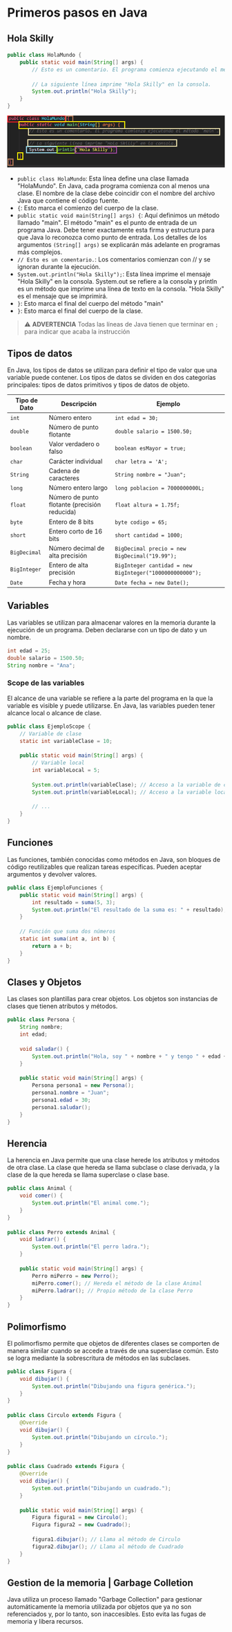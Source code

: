 # Primeros pasos en Java

## Hola Skilly

~~~java
public class HolaMundo {
    public static void main(String[] args) {
        // Esto es un comentario. El programa comienza ejecutando el método 'main'.
        
        // La siguiente línea imprime "Hola Skilly" en la consola.
        System.out.println("Hola Skilly");
    }
}
~~~

![java sintaxis](../img/java-sintaxis.png)

- ``public class HolaMundo``: Esta línea define una clase llamada "HolaMundo". En Java, cada programa comienza con al menos una clase. El nombre de la clase debe coincidir con el nombre del archivo Java que contiene el código fuente.
- ``{``: Esto marca el comienzo del cuerpo de la clase.
- ``public static void main(String[] args) {``: Aquí definimos un método llamado "main". El método "main" es el punto de entrada de un programa Java. Debe tener exactamente esta firma y estructura para que Java lo reconozca como punto de entrada. Los detalles de los argumentos ``(String[] args)`` se explicarán más adelante en programas más complejos.
- ``// Esto es un comentario.``: Los comentarios comienzan con // y se ignoran durante la ejecución.
- ``System.out.println("Hola Skilly");``: Esta línea imprime el mensaje "Hola Skilly" en la consola. System.out se refiere a la consola y println es un método que imprime una línea de texto en la consola. "Hola Skilly" es el mensaje que se imprimirá.
- ``}``: Esto marca el final del cuerpo del método "main"
- ``}``: Esto marca el final del cuerpo de la clase.

>:warning: **ADVERTENCIA** Todas las líneas de Java tienen que terminar en ``;`` para indicar que acaba la instrucción

## Tipos de datos

En Java, los tipos de datos se utilizan para definir el tipo de valor que una variable puede contener. Los tipos de datos se dividen en dos categorías principales: tipos de datos primitivos y tipos de datos de objeto.

| Tipo de Dato   | Descripción                          | Ejemplo               |
|-----------------|--------------------------------------|-----------------------|
| `int`           | Número entero                        | `int edad = 30;`      |
| `double`        | Número de punto flotante             | `double salario = 1500.50;` |
| `boolean`       | Valor verdadero o falso              | `boolean esMayor = true;`   |
| `char`          | Carácter individual                   | `char letra = 'A';`    |
| `String`        | Cadena de caracteres                  | `String nombre = "Juan";`  |
| `long`          | Número entero largo                  | `long poblacion = 7000000000L;` |
| `float`         | Número de punto flotante (precisión reducida) | `float altura = 1.75f;` |
| `byte`          | Entero de 8 bits                     | `byte codigo = 65;`    |
| `short`         | Entero corto de 16 bits              | `short cantidad = 1000;`  |
| `BigDecimal`    | Número decimal de alta precisión     | `BigDecimal precio = new BigDecimal("19.99");` |
| `BigInteger`    | Entero de alta precisión             | `BigInteger cantidad = new BigInteger("1000000000000");` |
| `Date`          | Fecha y hora                         | `Date fecha = new Date();` |

## Variables

Las variables se utilizan para almacenar valores en la memoria durante la ejecución de un programa. Deben declararse con un tipo de dato y un nombre.

~~~java
int edad = 25;
double salario = 1500.50;
String nombre = "Ana";
~~~

### Scope de las variables

El alcance de una variable se refiere a la parte del programa en la que la variable es visible y puede utilizarse. En Java, las variables pueden tener alcance local o alcance de clase.

~~~java
public class EjemploScope {
    // Variable de clase
    static int variableClase = 10;
    
    public static void main(String[] args) {
        // Variable local
        int variableLocal = 5;
        
        System.out.println(variableClase); // Acceso a la variable de clase
        System.out.println(variableLocal); // Acceso a la variable local
        
        // ...
    }
}
~~~

## Funciones

Las funciones, también conocidas como métodos en Java, son bloques de código reutilizables que realizan tareas específicas. Pueden aceptar argumentos y devolver valores.

~~~java
public class EjemploFunciones {
    public static void main(String[] args) {
        int resultado = suma(5, 3);
        System.out.println("El resultado de la suma es: " + resultado);
    }
    
    // Función que suma dos números
    static int suma(int a, int b) {
        return a + b;
    }
}

~~~

## Clases y Objetos

Las clases son plantillas para crear objetos. Los objetos son instancias de clases que tienen atributos y métodos.

~~~java
public class Persona {
    String nombre;
    int edad;
    
    void saludar() {
        System.out.println("Hola, soy " + nombre + " y tengo " + edad + " años.");
    }
    
    public static void main(String[] args) {
        Persona persona1 = new Persona();
        persona1.nombre = "Juan";
        persona1.edad = 30;
        persona1.saludar();
    }
}
~~~

## Herencia

La herencia en Java permite que una clase herede los atributos y métodos de otra clase. La clase que hereda se llama subclase o clase derivada, y la clase de la que hereda se llama superclase o clase base.

~~~java
public class Animal {
    void comer() {
        System.out.println("El animal come.");
    }
}

public class Perro extends Animal {
    void ladrar() {
        System.out.println("El perro ladra.");
    }
    
    public static void main(String[] args) {
        Perro miPerro = new Perro();
        miPerro.comer(); // Hereda el método de la clase Animal
        miPerro.ladrar(); // Propio método de la clase Perro
    }
}
~~~

## Polimorfismo

El polimorfismo permite que objetos de diferentes clases se comporten de manera similar cuando se accede a través de una superclase común. Esto se logra mediante la sobrescritura de métodos en las subclases.

~~~java
public class Figura {
    void dibujar() {
        System.out.println("Dibujando una figura genérica.");
    }
}

public class Circulo extends Figura {
    @Override
    void dibujar() {
        System.out.println("Dibujando un círculo.");
    }
}

public class Cuadrado extends Figura {
    @Override
    void dibujar() {
        System.out.println("Dibujando un cuadrado.");
    }
    
    public static void main(String[] args) {
        Figura figura1 = new Circulo();
        Figura figura2 = new Cuadrado();
        
        figura1.dibujar(); // Llama al método de Circulo
        figura2.dibujar(); // Llama al método de Cuadrado
    }
}
~~~

## Gestion de la memoria | Garbage Colletion

Java utiliza un proceso llamado "Garbage Collection" para gestionar automáticamente la memoria utilizada por objetos que ya no son referenciados y, por lo tanto, son inaccesibles. Esto evita las fugas de memoria y libera recursos.